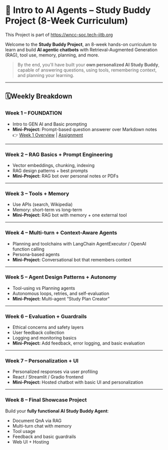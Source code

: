 # 🤖 Intro to AI Agents – Study Buddy Project (8-Week Curriculum)

This Project is part of https://wncc-soc.tech-iitb.org

Welcome to the **Study Buddy Project**, an 8-week hands-on curriculum to learn and build **AI agentic chatbots** with Retrieval-Augmented Generation (RAG), tool use, memory, planning, and more.

> By the end, you'll have built your **own personalized AI Study Buddy**, capable of answering questions, using tools, remembering context, and planning your learning.

---

## 🗓Weekly Breakdown

### **Week 1 – FOUNDATION**

* Intro to GEN AI and Basic prompting
* **Mini-Project:** Prompt-based question answerer over Markdown notes  
  👉 [Week 1 Overview](week1/week1.md) | [Assignment](week1/assignment.md)

---

### **Week 2 – RAG Basics + Prompt Engineering**

* Vector embeddings, chunking, indexing
* RAG design patterns + best prompts
* **Mini-Project:** RAG bot over personal notes or PDFs

---

### **Week 3 – Tools + Memory**

* Use APIs (search, Wikipedia)
* Memory: short-term vs long-term
* **Mini-Project:** RAG bot with memory + one external tool

---

### **Week 4 – Multi-turn + Context-Aware Agents**

* Planning and toolchains with LangChain AgentExecutor / OpenAI function calling
* Persona-based agents
* **Mini-Project:** Conversational bot that remembers context

---

### **Week 5 – Agent Design Patterns + Autonomy**

* Tool-using vs Planning agents
* Autonomous loops, retries, and self-evaluation
* **Mini-Project:** Multi-agent “Study Plan Creator”

---

### **Week 6 – Evaluation + Guardrails**

* Ethical concerns and safety layers
* User feedback collection
* Logging and monitoring basics
* **Mini-Project:** Add feedback, error logging, and basic evaluation

---

### **Week 7 – Personalization + UI**

* Personalized responses via user profiling
* React / Streamlit / Gradio frontend
* **Mini-Project:** Hosted chatbot with basic UI and personalization

---

### **Week 8 – Final Showcase Project**

Build your **fully functional AI Study Buddy Agent**:

* Document QnA via RAG
* Multi-turn chat with memory
* Tool usage
* Feedback and basic guardrails
* Web UI + Hosting

